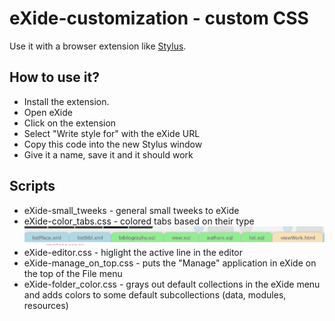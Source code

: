 # eXide-customization - custom CSS

Use it with a browser extension like [Stylus](https://chrome.google.com/webstore/detail/stylus/clngdbkpkpeebahjckkjfobafhncgmne?hl=en).

## How to use it?

- Install the extension.
- Open eXide
- Click on the extension
- Select "Write style for" with the eXide URL
- Copy this code into the new Stylus window
- Give it a name, save it and it should work

## Scripts

- eXide-small_tweeks - general small tweeks to eXide
- eXide-color_tabs.css - colored tabs based on their type
![colored tabs](screenshots/colored_tabs.png) 
- eXide-editor.css - higlight the active line in the editor
- eXide-manage_on_top.css - puts the "Manage" application in eXide on the top of the File menu
- eXide-folder_color.css - grays out default collections in the eXide menu and adds colors to some default subcollections (data, modules, resources) 


